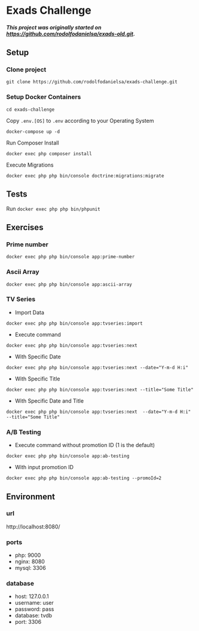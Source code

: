 # Exads Challenge

##### This project was originally started on https://github.com/rodolfodanielsa/exads-old.git.

## Setup

### Clone project
`git clone https://github.com/rodolfodanielsa/exads-challenge.git`

### Setup Docker Containers
`cd exads-challenge`

Copy `.env.[OS]` to `.env` according to your Operating System

`docker-compose up -d`

Run Composer Install

`docker exec php composer install`

Execute Migrations

`docker exec php php bin/console doctrine:migrations:migrate`

## Tests

Run `docker exec php php bin/phpunit`

## Exercises

### Prime number

`docker exec php php bin/console app:prime-number`

### Ascii Array

`docker exec php php bin/console app:ascii-array`

### TV Series
- Import Data

`docker exec php php bin/console app:tvseries:import`

- Execute command

`docker exec php php bin/console app:tvseries:next`

- With Specific Date

`docker exec php php bin/console app:tvseries:next --date="Y-m-d H:i"`

- With Specific Title

`docker exec php php bin/console app:tvseries:next --title="Some Title"`

- With Specific Date and Title

`docker exec php php bin/console app:tvseries:next  --date="Y-m-d H:i" --title="Some Title"`

### A/B Testing

- Execute command without promotion ID (1 is the default)

`docker exec php php bin/console app:ab-testing`

- With input promotion ID

`docker exec php php bin/console app:ab-testing --promoId=2`

## Environment

### url
http://localhost:8080/

### ports

- php: 9000
- nginx: 8080
- mysql: 3306

### database

- host: 127.0.0.1
- username: user
- password: pass
- database: tvdb
- port: 3306
